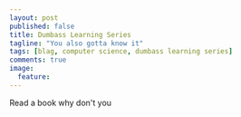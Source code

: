 ```yaml
---
layout: post
published: false
title: Dumbass Learning Series
tagline: "You also gotta know it"
tags: [blag, computer science, dumbass learning series]
comments: true
image:
  feature: 
---
```


Read a book why don't you